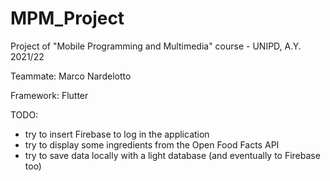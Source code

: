 # MPM_Project
Project of "Mobile Programming and Multimedia" course - UNIPD, A.Y. 2021/22

Teammate: Marco Nardelotto

Framework: Flutter

TODO:
- try to insert Firebase to log in the application
- try to display some ingredients from the Open Food Facts API
- try to save data locally with a light database (and eventually to Firebase too)
